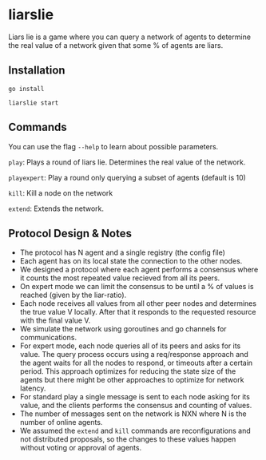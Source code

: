 # liarslie

Liars lie is a game where you can query a network of agents to determine the real value of a network given that some % of
agents are liars.

## Installation

`go install`

`liarslie start`


## Commands
You can use the flag `--help` to learn about possible parameters.

`play`:  Plays a round of liars lie. Determines the real value of the network.

`playexpert`:  Play a round only querying a subset of agents (default is 10)

`kill`:  Kill a node on the network

`extend`:  Extends the network.

## Protocol Design & Notes

- The protocol has N agent and a single registry (the config file)
- Each agent has on its local state the connection to the other nodes.
- We designed a protocol where each agent performs a consensus where it counts the most repeated value recieved from all its peers.
- On expert mode we can limit the consensus to be until a % of values is reached (given by the liar-ratio).
- Each node receives all values from all other peer nodes and determines the true value V locally. After that it responds to the requested resource with the final value V.
- We simulate the network using goroutines and go channels for communications.
- For expert mode, each node queries all of its peers and asks for its value. The query process occurs using a  req/response approach and the agent waits for all the nodes to respond, or timeouts after a certain period. This approach optimizes for reducing the state size of the agents but there might be other approaches to optimize for network latency.
- For standard play a single message is sent to each node asking for its value, and the clients performs the consensus and counting of values.
- The number of messages sent on the network is NXN where N is the number of online agents.
- We assumed the `extend` and `kill` commands are reconfigurations and not distributed proposals, so the changes to these values happen without voting or approval of agents.
